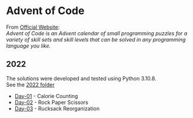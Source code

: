 # Advent of Code

From [Official Website](https://adventofcode.com/):<br>
*Advent of Code is an Advent calendar of small programming puzzles for a variety of skill sets and skill levels that can be solved in any programming language you like.*

## 2022
The solutions were developed and tested using Python 3.10.8.<br>
See the [2022 folder](https://github.com/furacca/advent-of-code/tree/main/2022)

* [Day-01](https://github.com/furacca/advent-of-code/blob/main/2022/Day-01.py) - Calorie Counting 
* [Day-02](https://github.com/furacca/advent-of-code/blob/main/2022/Day-02.py) - Rock Paper Scissors
* [Day-03](https://github.com/furacca/advent-of-code/blob/main/2022/Day-03.py) - Rucksack Reorganization